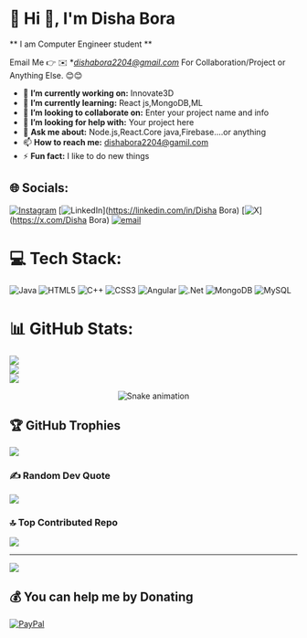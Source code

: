 # 💫 Hi 👋, I'm Disha Bora 
** I am Computer Engineer student **

Email Me 👉 ✉️ **dishabora2204@gmail.com* For Collaboration/Project or Anything Else. 😊😊

- 🔭 **I’m currently working on:** Innovate3D
- 🌱 **I’m currently learning:** React js,MongoDB,ML
- 👯 **I’m looking to collaborate on:** Enter your project name and info
- 🤔 **I’m looking for help with:** Your project here
- 💬 **Ask me about:** Node.js,React.Core java,Firebase....or anything 
- 📫 **How to reach me:** dishabora2204@gamil.com
- ⚡ **Fun fact:** I like to do new things

## 🌐 Socials:
[![Instagram](https://img.shields.io/badge/Instagram-%23E4405F.svg?logo=Instagram&logoColor=white)](https://instagram.com/_dishabora2204) [![LinkedIn](https://img.shields.io/badge/LinkedIn-%230077B5.svg?logo=linkedin&logoColor=white)](https://linkedin.com/in/Disha Bora) [![X](https://img.shields.io/badge/X-black.svg?logo=X&logoColor=white)](https://x.com/Disha Bora) [![email](https://img.shields.io/badge/Email-D14836?logo=gmail&logoColor=white)](mailto:dishabora2204@gmail.com) 

# 💻 Tech Stack:
![Java](https://img.shields.io/badge/java-%23ED8B00.svg?style=for-the-badge&logo=openjdk&logoColor=white) ![HTML5](https://img.shields.io/badge/html5-%23E34F26.svg?style=for-the-badge&logo=html5&logoColor=white) ![C++](https://img.shields.io/badge/c++-%2300599C.svg?style=for-the-badge&logo=c%2B%2B&logoColor=white) ![CSS3](https://img.shields.io/badge/css3-%231572B6.svg?style=for-the-badge&logo=css3&logoColor=white) ![Angular](https://img.shields.io/badge/angular-%23DD0031.svg?style=for-the-badge&logo=angular&logoColor=white) ![.Net](https://img.shields.io/badge/.NET-5C2D91?style=for-the-badge&logo=.net&logoColor=white) ![MongoDB](https://img.shields.io/badge/MongoDB-%234ea94b.svg?style=for-the-badge&logo=mongodb&logoColor=white) ![MySQL](https://img.shields.io/badge/mysql-4479A1.svg?style=for-the-badge&logo=mysql&logoColor=white)
# 📊 GitHub Stats:
![](https://github-readme-stats.vercel.app/api?username=dishabora2204&theme=dark&hide_border=false&include_all_commits=true&count_private=false)<br/>
![](https://nirzak-streak-stats.vercel.app/?user=dishabora2204&theme=dark&hide_border=false)<br/>
![](https://github-readme-stats.vercel.app/api/top-langs/?username=dishabora2204&theme=dark&hide_border=false&include_all_commits=true&count_private=false&layout=compact)

<!-- Snake Game Repo View -->

<div align="center">
  <img src="https://profile-readme-generator.com/assets/snake.svg" alt="Snake animation" />
</div>

## 🏆 GitHub Trophies
![](https://github-profile-trophy.vercel.app/?username=dishabora2204&theme=radical&no-frame=false&no-bg=true&margin-w=4)

### ✍️ Random Dev Quote
![](https://quotes-github-readme.vercel.app/api?type=horizontal&theme=radical)

### 🔝 Top Contributed Repo
![](https://github-contributor-stats.vercel.app/api?username=dishabora2204&limit=5&theme=dark&combine_all_yearly_contributions=true)

---
[![](https://visitcount.itsvg.in/api?id=dishabora2204&icon=0&color=0)](https://visitcount.itsvg.in)

  ## 💰 You can help me by Donating
  [![PayPal](https://img.shields.io/badge/PayPal-00457C?style=for-the-badge&logo=paypal&logoColor=white)](https://paypal.me/Paypal) 

  
<!-- Proudly created with GPRM ( https://gprm.itsvg.in ) -->
